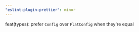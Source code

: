 ```yaml
---
"eslint-plugin-prettier": minor
---
```


feat(types): prefer `Config` over `FlatConfig` when they're equal
